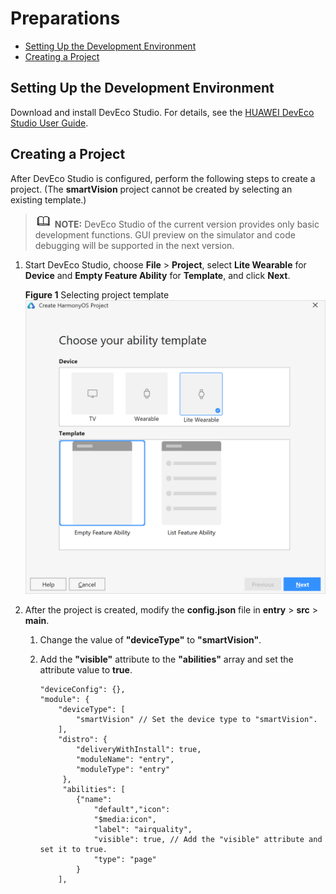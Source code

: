 # Preparations<a name="EN-US_TOPIC_0000001055087693"></a>

-   [Setting Up the Development Environment](#section1912530122716)
-   [Creating a Project](#section1456035192720)

## Setting Up the Development Environment<a name="section1912530122716"></a>

Download and install DevEco Studio. For details, see the  [HUAWEI DevEco Studio User Guide](https://developer.harmonyos.com/en/docs/documentation/doc-guides/software_install-0000001053582415).

## Creating a Project<a name="section1456035192720"></a>

After DevEco Studio is configured, perform the following steps to create a project. \(The  **smartVision**  project cannot be created by selecting an existing template.\)

>![](public_sys-resources/icon-note.gif) **NOTE:** 
>DevEco Studio of the current version provides only basic development functions. GUI preview on the simulator and code debugging will be supported in the next version.

1.  Start DevEco Studio, choose  **File**  \>  **Project**, select  **Lite Wearable**  for  **Device**  and  **Empty Feature Ability**  for  **Template**, and click  **Next**.

    **Figure  1**  Selecting project template<a name="fig1111842916140"></a>  
    ![](figures/selecting-project-template.png "selecting-project-template")

2.  After the project is created, modify the  **config.json**  file in  **entry**  \>  **src**  \>  **main**.
    1.  Change the value of  **"deviceType"**  to  **"smartVision"**.
    2.  Add the  **"visible"**  attribute to the  **"abilities"**  array and set the attribute value to  **true**.

        ```
        "deviceConfig": {},
        "module": {
            "deviceType": [
                "smartVision" // Set the device type to "smartVision".
            ],
            "distro": {
                "deliveryWithInstall": true,
                "moduleName": "entry",
                "moduleType": "entry"  
             },
             "abilities": [    
                {"name": 
                    "default","icon": 
                    "$media:icon",
                    "label": "airquality",
                    "visible": true, // Add the "visible" attribute and set it to true.
                    "type": "page"    
                }  
            ],
        ```



